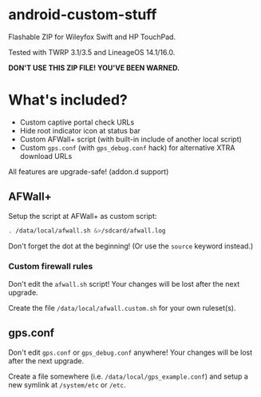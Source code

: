 # android-custom-stuff
Flashable ZIP for Wileyfox Swift and HP TouchPad.

Tested with TWRP 3.1/3.5 and LineageOS 14.1/16.0.

**DON'T USE THIS ZIP FILE! YOU'VE BEEN WARNED.**

# What's included?
* Custom captive portal check URLs
* Hide root indicator icon at status bar
* Custom AFWall+ script (with built-in include of another local script)
* Custom `gps.conf` (with `gps_debug.conf` hack) for alternative XTRA download URLs

All features are upgrade-safe! (addon.d support)

## AFWall+
Setup the script at AFWall+ as custom script: 

```bash
. /data/local/afwall.sh &>/sdcard/afwall.log
```

Don't forget the dot at the beginning! (Or use the `source` keyword instead.)

### Custom firewall rules
Don't edit the `afwall.sh` script! Your changes will be lost after the next upgrade.

Create the file `/data/local/afwall.custom.sh` for your own ruleset(s).

## gps.conf
Don't edit `gps.conf` or `gps_debug.conf` anywhere! Your changes will be lost after the next upgrade.

Create a file somewhere (i.e. `/data/local/gps_example.conf`) and setup a new symlink at `/system/etc` or `/etc`.
